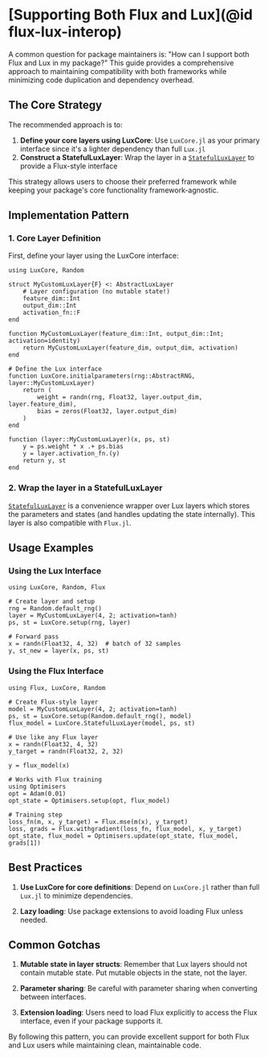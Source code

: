 # [Supporting Both Flux and Lux](@id flux-lux-interop)

A common question for package maintainers is: "How can I support both Flux and Lux in my package?"
This guide provides a comprehensive approach to maintaining compatibility with both frameworks
while minimizing code duplication and dependency overhead.

## The Core Strategy

The recommended approach is to:

1. **Define your core layers using LuxCore**: Use `LuxCore.jl` as your primary interface
since it's a lighter dependency than full `Lux.jl`
2. **Construct a StatefulLuxLayer**: Wrap the layer in a [`StatefulLuxLayer`](@ref) to
provide a Flux-style interface

This strategy allows users to choose their preferred framework while keeping your package's
core functionality framework-agnostic.

## Implementation Pattern

### 1. Core Layer Definition

First, define your layer using the LuxCore interface:

```@example flux_lux_interop
using LuxCore, Random

struct MyCustomLuxLayer{F} <: AbstractLuxLayer
    # Layer configuration (no mutable state!)
    feature_dim::Int
    output_dim::Int
    activation_fn::F
end

function MyCustomLuxLayer(feature_dim::Int, output_dim::Int; activation=identity)
    return MyCustomLuxLayer(feature_dim, output_dim, activation)
end

# Define the Lux interface
function LuxCore.initialparameters(rng::AbstractRNG, layer::MyCustomLuxLayer)
    return (
        weight = randn(rng, Float32, layer.output_dim, layer.feature_dim),
        bias = zeros(Float32, layer.output_dim)
    )
end

function (layer::MyCustomLuxLayer)(x, ps, st)
    y = ps.weight * x .+ ps.bias
    y = layer.activation_fn.(y)
    return y, st
end
```

### 2. Wrap the layer in a StatefulLuxLayer

[`StatefulLuxLayer`](@ref) is a convenience wrapper over Lux layers which stores the
parameters and states (and handles updating the state internally). This layer is also
compatible with `Flux.jl`.

## Usage Examples

### Using the Lux Interface

```@example flux_lux_interop
using LuxCore, Random, Flux

# Create layer and setup
rng = Random.default_rng()
layer = MyCustomLuxLayer(4, 2; activation=tanh)
ps, st = LuxCore.setup(rng, layer)

# Forward pass
x = randn(Float32, 4, 32)  # batch of 32 samples
y, st_new = layer(x, ps, st)
```

### Using the Flux Interface

```@example flux_lux_interop
using Flux, LuxCore, Random

# Create Flux-style layer
model = MyCustomLuxLayer(4, 2; activation=tanh)
ps, st = LuxCore.setup(Random.default_rng(), model)
flux_model = LuxCore.StatefulLuxLayer(model, ps, st)

# Use like any Flux layer
x = randn(Float32, 4, 32)
y_target = randn(Float32, 2, 32)

y = flux_model(x)

# Works with Flux training
using Optimisers
opt = Adam(0.01)
opt_state = Optimisers.setup(opt, flux_model)

# Training step
loss_fn(m, x, y_target) = Flux.mse(m(x), y_target)
loss, grads = Flux.withgradient(loss_fn, flux_model, x, y_target)
opt_state, flux_model = Optimisers.update(opt_state, flux_model, grads[1])
```

## Best Practices

1. **Use LuxCore for core definitions**: Depend on `LuxCore.jl` rather than full `Lux.jl` to minimize dependencies.

2. **Lazy loading**: Use package extensions to avoid loading Flux unless needed.

## Common Gotchas

1. **Mutable state in layer structs**: Remember that Lux layers should not contain mutable state. Put mutable objects in the state, not the layer.

2. **Parameter sharing**: Be careful with parameter sharing when converting between interfaces.

3. **Extension loading**: Users need to load Flux explicitly to access the Flux interface, even if your package supports it.

By following this pattern, you can provide excellent support for both Flux and Lux users while maintaining clean, maintainable code.
